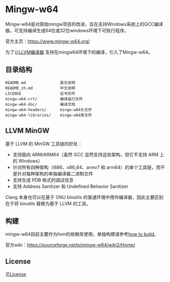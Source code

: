 # Mingw-w64 

Mingw-w64是对原始mingw项目的改进，旨在支持Windows系统上的GCC编译器，可支持编译生成64位或32位windows环境下可执行程序。

官方主页：https://www.mingw-w64.org/

为了让[LLVM编译器](https://gitee.com/openharmony/third_party_llvm-project) 支持在mingw64环境下的编译，引入了Mingw-w64。

## 目录结构

```
README.md               英文说明
README_zh.md            中文说明
LICENSE                 证书文件
mingw-w64-crt/          编译运行文件
mingw-w64-doc/          编译文档
mingw-w64-headers/      mingw-w64头文件
mingw-w64-libraries/    mingw-w64库文件
```

## LLVM MinGW

基于 LLVM 的 MinGW 工具链的好处：

- 支持面向 ARM/ARM64（虽然 GCC 显然支持这些架构，但它不支持 ARM 上的 Windows）
- 针对所有四种架构（i686、x86_64、armv7 和 arm64）的单个工具链，而不是针对每种架构的单独编译器二进制文件
- 支持生成 PDB 格式的调试信息
- 支持 Address Sanitizer 和 Undefined Behavior Sanitizer

 Clang 本身也可以在基于 GNU binutils 的普通环境中用作编译器，因此主要区别在于将 binutils 替换为基于 LLVM 的工具。 

## 构建

mingw-w64目前主要作为llvm的依赖库使用，单独构建请参考[how to build](https://gitee.com/openharmony/third_party_mingw-w64/blob/master/mingw-w64-doc/howto-build/mingw-w64-howto-build.txt)。

官方wiki：https://sourceforge.net/p/mingw-w64/wiki2/Home/

## License

见[License](https://gitee.com/openharmony/third_party_mingw-w64/blob/master/LICENSE)

